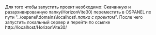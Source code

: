 Для того чтобы запустить проект необходимо:
Скачанную и разархивированную папку(HorizonVite30) переместить в OSPANEL 
по пути "..\ospanel\domains\localhost\ *папка с проектом*".
После чего запустить локальный сервер и перейти по ссылке
http://localhost/HorizonVite30/